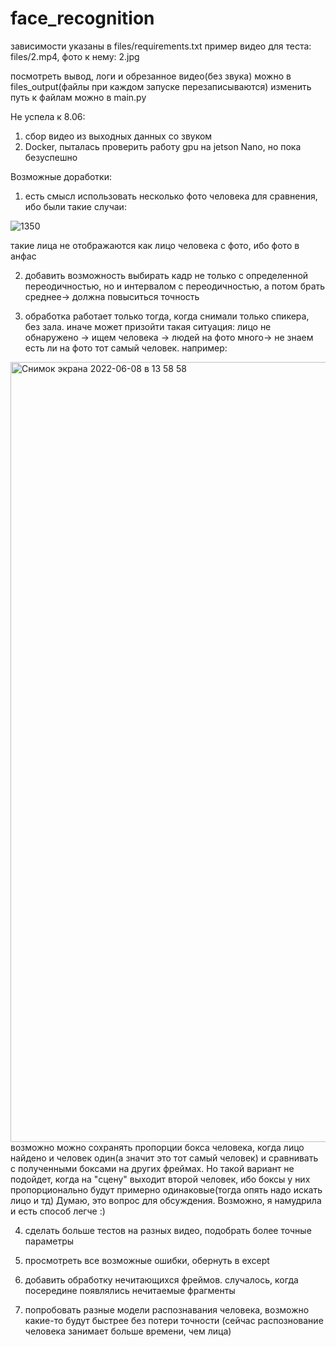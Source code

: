 # face_recognition
зависимости указаны в files/requirements.txt
пример видео для теста: files/2.mp4, фото к нему: 2.jpg

посмотреть вывод, логи и обрезанное видео(без звука) можно в files_output(файлы при каждом запуске перезаписываются)
изменить путь к файлам можно в main.py

Не успела к 8.06:
1. сбор видео из выходных данных со звуком
2. Docker, пыталась проверить работу gpu на jetson Nano, но пока безуспешно 


Возможные доработки:
1. есть смысл использовать несколько фото человека для сравнения, ибо были такие случаи:
 
 ![1350](https://user-images.githubusercontent.com/46048031/172599335-2d794281-2219-43c3-bcbf-bda4df9da68f.jpg)
 
такие лица не отображаются как лицо человека с фото, ибо фото в анфас

2. добавить возможность выбирать кадр не только с определенной переодичностью, но и интервалом с переодичностью, а потом брать среднее-> должна повыситься точность

3. обработка работает только тогда, когда снимали только спикера, без зала. иначе может призойти такая ситуация: лицо не обнаружено -> ищем человека -> людей на фото много-> не знаем есть ли на фото тот самый человек. например:
 <img width="1248" alt="Снимок экрана 2022-06-08 в 13 58 58" src="https://user-images.githubusercontent.com/46048031/172600294-d91c7258-4b00-4e29-b2b8-a0c681ea588f.png">
 возможно можно сохранять пропорции бокса человека, когда лицо найдено и человек один(а значит это тот самый человек) и сравнивать с полученными боксами на других фреймах. Но такой вариант не подойдет, когда на "сцену" выходит второй человек, ибо боксы у них пропорционально будут примерно одинаковые(тогда опять надо искать лицо и тд)
 Думаю, это вопрос для обсуждения. Возможно, я намудрила и есть способ легче :)

4. сделать больше тестов на разных видео, подобрать более точные параметры

5. просмотреть все возможные ошибки, обернуть в except

6. добавить обработку нечитающихся фреймов. случалось, когда посередине появлялись нечитаемые фрагменты

8. попробовать разные модели распознавания человека, возможно какие-то будут быстрее без потери точности (сейчас распознование человека занимает больше времени, чем лица)
